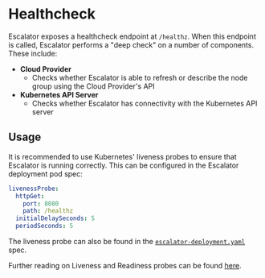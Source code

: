# Healthcheck

Escalator exposes a healthcheck endpoint at `/healthz`. When this endpoint is called, Escalator performs a "deep check"
on a number of components. These include:

 - **Cloud Provider**
    - Checks whether Escalator is able to refresh or describe the node group using the Cloud Provider's API
 - **Kubernetes API Server**
    - Checks whether Escalator has connectivity with the Kubernetes API server
    
## Usage

It is recommended to use Kubernetes' liveness probes to ensure that Escalator is running correctly. This can be
configured in the Escalator deployment pod spec:

```yaml
livenessProbe:
  httpGet:
    port: 8080
    path: /healthz
  initialDelaySeconds: 5
  periodSeconds: 5
```

The liveness probe can also be found in the [`escalator-deployment.yaml`](./deployment/escalator-deployment.yaml) spec.

Further reading on Liveness and Readiness probes can be found 
[here](https://kubernetes.io/docs/tasks/configure-pod-container/configure-liveness-readiness-probes/).
